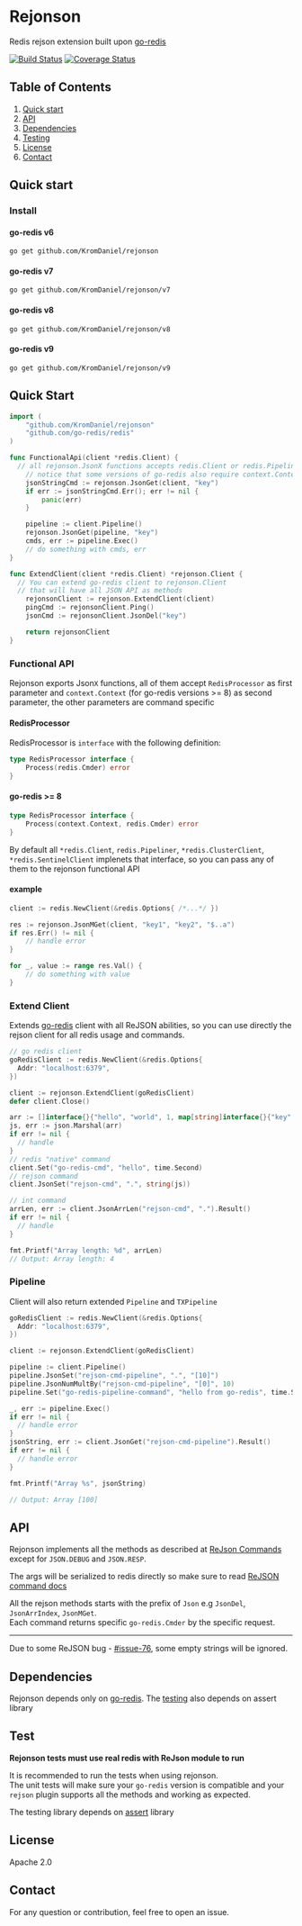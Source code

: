 # Rejonson

Redis rejson extension built upon [go-redis](https://github.com/go-redis/redis)

[![Build Status](https://travis-ci.org/KromDaniel/rejonson.svg?branch=master)](https://travis-ci.org/KromDaniel/rejonson)
[![Coverage Status](https://coveralls.io/repos/github/KromDaniel/rejonson/badge.svg?branch=master)](https://coveralls.io/github/KromDaniel/rejonson?branch=master)

## Table of Contents

1. [Quick start](#Quick%20Start)
2. [API](#api)
3. [Dependencies](#dependencies)
4. [Testing](#testing)
5. [License](#license)
6. [Contact](#contact)
 

## Quick start

### Install


#### go-redis v6
```shell
go get github.com/KromDaniel/rejonson
```

#### go-redis v7
```shell
go get github.com/KromDaniel/rejonson/v7
```

#### go-redis v8
```shell
go get github.com/KromDaniel/rejonson/v8
```
#### go-redis v9
```shell
go get github.com/KromDaniel/rejonson/v9
```

## Quick Start


```go
import (
	"github.com/KromDaniel/rejonson"
	"github.com/go-redis/redis"
)

func FunctionalApi(client *redis.Client) {
  // all rejonson.JsonX functions accepts redis.Client or redis.Pipeline
	// notice that some versions of go-redis also require context.Context (which is supported by rejonson)
	jsonStringCmd := rejonson.JsonGet(client, "key")
	if err := jsonStringCmd.Err(); err != nil {
		panic(err)
	}

	pipeline := client.Pipeline()
	rejonson.JsonGet(pipeline, "key")
	cmds, err := pipeline.Exec()
	// do something with cmds, err
}

func ExtendClient(client *redis.Client) *rejonson.Client {
  // You can extend go-redis client to rejonson.Client
  // that will have all JSON API as methods
	rejonsonClient := rejonson.ExtendClient(client)
	pingCmd := rejonsonClient.Ping()
	jsonCmd := rejonsonClient.JsonDel("key")

	return rejonsonClient
}
```

### Functional API
Rejonson exports Json`X` functions, all of them accept `RedisProcessor` as first parameter and `context.Context` (for go-redis versions >= 8) as second parameter, the other parameters are command specific


#### RedisProcessor
RedisProcessor is `interface` with the following definition:

```go
type RedisProcessor interface {
	Process(redis.Cmder) error
}
```
#### go-redis >= 8
```go
type RedisProcessor interface {
	Process(context.Context, redis.Cmder) error
}
```

By default all `*redis.Client`, `redis.Pipeliner`, `*redis.ClusterClient`, `*redis.SentinelClient` implenets that interface, so you can pass any of them to the rejonson functional API

#### example
```go
client := redis.NewClient(&redis.Options{ /*...*/ })

res := rejonson.JsonMGet(client, "key1", "key2", "$..a")
if res.Err() != nil {
	// handle error
}

for _, value := range res.Val() {
	// do something with value
}
```

### Extend Client 
Extends [go-redis](https://github.com/go-redis/redis) client with all ReJSON abilities, so you can use directly the rejson client for all redis usage and commands.

```go
// go redis client
goRedisClient := redis.NewClient(&redis.Options{
  Addr: "localhost:6379",
})

client := rejonson.ExtendClient(goRedisClient)
defer client.Close()

arr := []interface{}{"hello", "world", 1, map[string]interface{}{"key": 12}}
js, err := json.Marshal(arr)
if err != nil {
  // handle
}
// redis "native" command
client.Set("go-redis-cmd", "hello", time.Second)
// rejson command
client.JsonSet("rejson-cmd", ".", string(js))

// int command
arrLen, err := client.JsonArrLen("rejson-cmd", ".").Result()
if err != nil {
  // handle
}

fmt.Printf("Array length: %d", arrLen)
// Output: Array length: 4
```

### Pipeline
Client will also return extended `Pipeline` and `TXPipeline`

```go
goRedisClient := redis.NewClient(&redis.Options{
  Addr: "localhost:6379",
})

client := rejonson.ExtendClient(goRedisClient)

pipeline := client.Pipeline()
pipeline.JsonSet("rejson-cmd-pipeline", ".", "[10]")
pipeline.JsonNumMultBy("rejson-cmd-pipeline", "[0]", 10)
pipeline.Set("go-redis-pipeline-command", "hello from go-redis", time.Second)

_, err := pipeline.Exec()
if err != nil {
  // handle error
}
jsonString, err := client.JsonGet("rejson-cmd-pipeline").Result()
if err != nil {
  // handle error
}

fmt.Printf("Array %s", jsonString)

// Output: Array [100]
```

## API

Rejonson implements all the methods as described at [ReJson Commands](https://oss.redislabs.com/rejson/commands/) except for `JSON.DEBUG` and `JSON.RESP`.

The args will be serialized to redis directly so make sure to read [ReJSON command docs](https://oss.redislabs.com/redisjson/commands/)


All the rejson methods starts with the prefix of `Json` e.g `JsonDel`, `JsonArrIndex`, `JsonMGet`.<br/>Each command returns specific `go-redis.Cmder` by the specific request.

---------
Due to some ReJSON bug - [#issue-76](https://github.com/RedisLabsModules/rejson/issues/76), some empty strings will be ignored.

## Dependencies
Rejonson depends only on [go-redis](https://github.com/go-redis/redis). The [testing](#testing) also depends on assert library
## Test

<b>Rejonson tests must use real redis with ReJson module to run</b>

It is recommended to run the tests when using rejonson.</br>The unit tests will make sure your `go-redis` version is compatible and your `rejson` plugin supports all the methods and working as expected.

The testing library depends on [assert](https://github.com/stretchr/testify/assert) library

## License
Apache 2.0

## Contact
For any question or contribution, feel free to open an issue.


